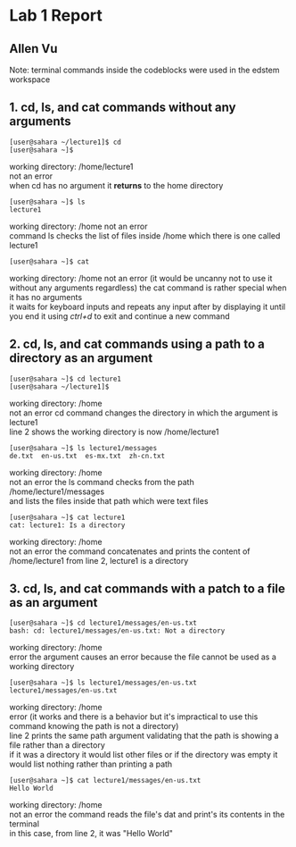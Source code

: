 # Lab 1 Report
## Allen Vu  
Note: terminal commands inside the codeblocks were used in the edstem workspace

## 1. cd, ls, and cat commands without any arguments  
```
[user@sahara ~/lecture1]$ cd
[user@sahara ~]$ 
```
working directory: /home/lecture1  
not an error  
when cd has no argument it **returns** to the home directory
```
[user@sahara ~]$ ls
lecture1
```
working directory: /home
not an error  
command ls checks the list of files inside /home which there is one called lecture1 

```
[user@sahara ~]$ cat
```
working directory: /home
not an error (it would be uncanny not to use it without any arguments regardless)
the cat command is rather special when it has no arguments  
it waits for keyboard inputs and repeats any input after by displaying it
until you end it using *ctrl+d* to exit and continue a new command
## 2. cd, ls, and cat commands using a path to a directory as an argument  
```
[user@sahara ~]$ cd lecture1
[user@sahara ~/lecture1]$
```
working directory: /home  
not an error
cd command changes the directory in which the argument is lecture1  
line 2 shows the working directory is now /home/lecture1  
```
[user@sahara ~]$ ls lecture1/messages
de.txt  en-us.txt  es-mx.txt  zh-cn.txt
```
working directory: /home  
not an error
the ls command checks from the path /home/lecture1/messages  
and lists the files inside that path which were text files  
```
[user@sahara ~]$ cat lecture1
cat: lecture1: Is a directory
```
working directory: /home  
not an error
the command concatenates and prints the content of /home/lecture1
from line 2, lecture1 is a directory  

## 3. cd, ls, and cat commands with a patch to a file as an argument  
```
[user@sahara ~]$ cd lecture1/messages/en-us.txt
bash: cd: lecture1/messages/en-us.txt: Not a directory
```
working directory: /home  
error
the argument causes an error because the file cannot be used as a working directory  
```
[user@sahara ~]$ ls lecture1/messages/en-us.txt
lecture1/messages/en-us.txt
```
working directory: /home  
error (it works and there is a behavior but it's impractical to use this command knowing the path is not a directory)  
line 2 prints the same path argument validating that the path is showing a file rather than a directory  
if it was a directory it would list other files or if the directory was empty it would list nothing rather than printing a path  
```
[user@sahara ~]$ cat lecture1/messages/en-us.txt
Hello World
```
working directory: /home  
not an error
the command reads the file's dat and print's its contents in the terminal  
in this case, from line 2, it was "Hello World"


